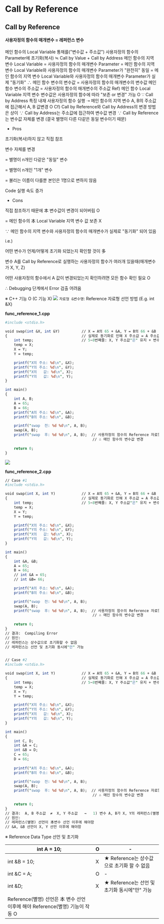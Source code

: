 # Call by Reference

## **Call by Reference**
#### 사용자정의 함수의 매개변수 = 레퍼런스 변수
메인 함수의 Local Variable 통채를("변수값 + 주소값") 사용자정의 함수의 Parameter에 초기화(복사)
≒ Call by Value + Call by Address
메인 함수의 지역 변수 Local Variable = 사용자정의 함수의 매개변수 Parameter
\= 메인 함수의 지역 변수 Local Variable와 사용자정의 함수의 매개변수 Parameter가 "완전히" 동일
\= 메인 함수의 지역 변수 Local Variable와 사용자정의 함수의 매개변수 Parameter가 실제 "동기화"
∴
메인 함수 변수의 변수값 = 사용자정의 함수의 매개변수의 변수값
메인 함수 변수의 주소값 = 사용자정의 함수의 매개변수의 주소값
Ref)
메인 함수 Local Variable 지역 변수 변수값은 사용자정의 함수에 따라 "보존 or 변경" 가능 O
∵ Call by Address 특징 내재
사용자정의 함수 실행 ➝ 메인 함수의 지역 변수 A, B의 주소값에 접근해서 A, B 값변경 O
Cf)
Call by Reference와 Call by Address의 변경 방법은 상이
∵ Call by Address는 주소값에 접근하여 변수값 변경
∵ Call by Reference는 변수값 자체를 변경 (결국 별명이 다른 다같은 동일 변수이기 때문)

*   Pros

초기화(복사)하지 않고 직접 참조

변수 자체를 변경

\= 별명이 n개인 다같은 "동일" 변수

\= 별명이 n개인 "1개" 변수

\= 불리는 이름이 다를뿐 본인은 1명으로 변하지 않음

Code 실행 속도 증가

*   Cons

직접 참조하기 때문에 本 변수값이 변경이 되어버림 O

\= 메인 함수의 本 Local Variable 지역 변수 값 보존 X

∵ 메인 함수의 지역 변수와 사용자정의 함수의 매개변수가 실제로 "동기화" 되어 있음

i.e.)

어떤 변수가 언제/어떻게 초기화 되었는지 확인할 것이 多

변수 A를 Call by Reference로 실행하는 사용자정의 함수가 여러개 있을때(매개변수가 X, Y, Z)

어떤 사용자정의 함수에서 A 값이 변경되었는지 확인하려면 모든 함수 확인 필요 O

∴ Debugging 단계에서 Error 검출 어려움

※ C++ 기능 O (C 기능 X)
![](https://t9003081320.p.clickup-attachments.com/t9003081320/f23dc817-1bfe-4fbf-8b38-a6e40ac2814b/image.png)
`자료형 &변수명`: Reference 자료형 선언 방법 (E.g. int &X)

**func\_reference\_1.cpp**

```perl
#include <stdio.h>

void swap(int &X, int &Y)          // X = A의 65 + &A, Y = B의 66 + &B
{                                  // 실제로 동기화로 인해 X 주소값 = A 주소값, Y 주소값 = B 주소값
    int temp;                      // 5~8번째줄: X, Y 주소값"은" 유지 + 변수값"만" 변경
    temp = X;                       
    X = Y;
    Y = temp;

    printf("X의 주소: %d\n", &X);
    printf("Y의 주소: %d\n", &Y);
    printf("X의   값: %d\n", X);
    printf("Y의   값: %d\n", Y);
}

int main()
{
    int A, B;
    A = 65;
    B = 66;
    printf("A의 주소: %d\n", &A);
    printf("B의 주소: %d\n", &B);

    printf("swap  전: %d %d\n", A, B);
    swap(A, B);
    printf("swap  후: %d %d\n", A, B);  // 사용자정의 함수의 Reference 자료형으로 인해 메인 함수의 변수와 사용자정의 함수 매개변수가 동기화
                                        // ∴ 메인 함수의 변수값 변경
    
    return 0;
}


```

![](https://t9003081320.p.clickup-attachments.com/t9003081320/4e62c96e-9df9-4689-ad6f-110c19ac9775/CBR.png)

**func\_reference\_2.cpp**

```perl
// Case #1
#include <stdio.h>

void swap(int X, int Y)            // X = A의 65 + &A, Y = B의 66 + &B
{                                  // 실제로 동기화로 인해 X 주소값 = A 주소값, Y 주소값 = B 주소값
    int temp;                      // 5~8번째줄: X, Y 주소값"은" 유지 + 변수값"만" 변경
    temp = X;                       
    X = Y;
    Y = temp;

    printf("X의 주소: %d\n", &X);
    printf("Y의 주소: %d\n", &Y);
    printf("X의   값: %d\n", X);
    printf("Y의   값: %d\n", Y);
}

int main()
{
    int &A, &B;
    A = 65;
    B = 66;
    // int &A = 65;
    // int &B= 66;

    printf("A의 주소: %d\n", &A);
    printf("B의 주소: %d\n", &B);

    printf("swap  전: %d %d\n", A, B);
    swap(A, B);
    printf("swap  후: %d %d\n", A, B);  // 사용자정의 함수의 Reference 자료형으로 인해 메인 함수의 변수와 사용자정의 함수 매개변수가 동기화
                                        // ∴ 메인 함수의 변수값 변경
    
    return 0;
}
// 결과:  Compiling Error
// 원인:
// 레퍼런스는 상수값으로 초기화할 수 없음
// 레퍼런스는 선언 및 초기화 동시에"만" 가능


// Case #2
#include <stdio.h>

void swap(int X, int Y)            // X = A의 65 + &A, Y = B의 66 + &B
{                                  // 실제로 동기화로 인해 X 주소값 = A 주소값, Y 주소값 = B 주소값
    int temp;                      // 5~8번째줄: X, Y 주소값"은" 유지 + 변수값"만" 변경
    temp = X;                       
    X = Y;
    Y = temp;

    printf("X의 주소: %d\n", &X);
    printf("Y의 주소: %d\n", &Y);
    printf("X의   값: %d\n", X);
    printf("Y의   값: %d\n", Y);
}

int main()
{
    int C, D;
    int &A = C;
    int &B = D;
    C = 65;
    D = 66;
  
    printf("A의 주소: %d\n", &A);
    printf("B의 주소: %d\n", &B);

    printf("swap  전: %d %d\n", A, B);
    swap(A, B);
    printf("swap  후: %d %d\n", A, B);  // 사용자정의 함수의 Reference 자료형으로 인해 메인 함수의 변수와 사용자정의 함수 매개변수가 동기화
                                        // ∴ 메인 함수의 변수값 변경
    
    return 0;
}
// 결과:  A, B 주소값  ≠  X, Y 주소값   →   1) 변수 A, B가 X, Y의 레퍼런스(별명)아 아님  +  2) X, Y는 지역변수이기 때문에 swap이 된 X, Y값은 사용자정의함수 실행 종료후 해제
// 원인:
// 레퍼런스(별명) 선언이 本변수 선언 이후에 해야함
// &A, &B 선언이 X, Y 선언 이후에 해야함


```

※ Reference Data Type 선언 및 초기화

| int A = 10; | O | \- |
| ---| ---| --- |
| int &B = 10; | X | ★ Reference는 상수값으로 초기화 할 수 없음 |
| int &C = A; | O | \- |
| int &D; | X | ★ Reference는 선언 및 초기화 동시에"만" 가능 |
| Reference(별명) 선언은 本 변수 선언 이후에 해야 Reference(별명) 기능이 작동 O |